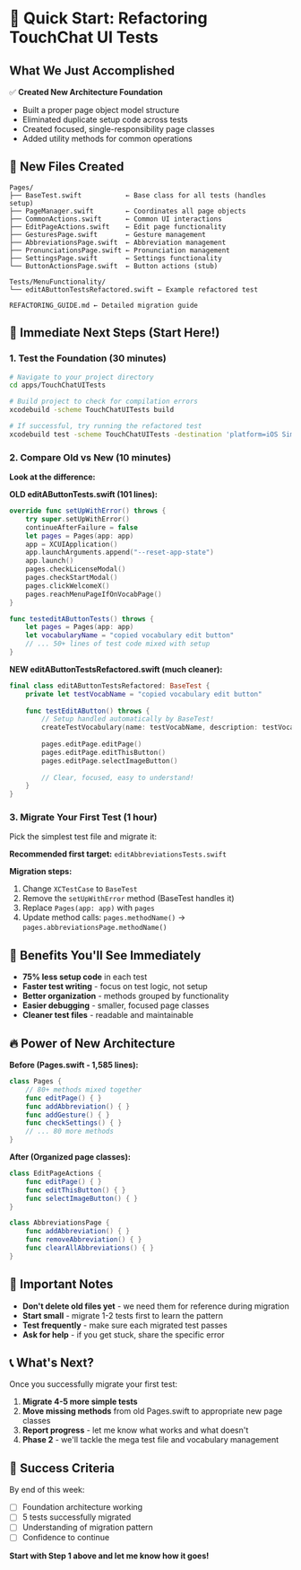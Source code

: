# 🚀 Quick Start: Refactoring TouchChat UI Tests

## What We Just Accomplished

✅ **Created New Architecture Foundation**
- Built a proper page object model structure
- Eliminated duplicate setup code across tests
- Created focused, single-responsibility page classes
- Added utility methods for common operations

## 📁 New Files Created

```
Pages/
├── BaseTest.swift           ← Base class for all tests (handles setup)
├── PageManager.swift        ← Coordinates all page objects
├── CommonActions.swift      ← Common UI interactions
├── EditPageActions.swift    ← Edit page functionality
├── GesturesPage.swift       ← Gesture management
├── AbbreviationsPage.swift  ← Abbreviation management
├── PronunciationsPage.swift ← Pronunciation management
├── SettingsPage.swift       ← Settings functionality
└── ButtonActionsPage.swift  ← Button actions (stub)

Tests/MenuFunctionality/
└── editAButtonTestsRefactored.swift ← Example refactored test

REFACTORING_GUIDE.md ← Detailed migration guide
```

## 🎯 Immediate Next Steps (Start Here!)

### 1. Test the Foundation (30 minutes)

```bash
# Navigate to your project directory
cd apps/TouchChatUITests

# Build project to check for compilation errors
xcodebuild -scheme TouchChatUITests build

# If successful, try running the refactored test
xcodebuild test -scheme TouchChatUITests -destination 'platform=iOS Simulator,name=iPhone 15' -only-testing:TouchChatUITests/editAButtonTestsRefactored/testEditAButton
```

### 2. Compare Old vs New (10 minutes)

**Look at the difference:**

**OLD editAButtonTests.swift (101 lines):**
```swift
override func setUpWithError() throws {
    try super.setUpWithError()
    continueAfterFailure = false
    let pages = Pages(app: app)
    app = XCUIApplication()
    app.launchArguments.append("--reset-app-state")
    app.launch()
    pages.checkLicenseModal()
    pages.checkStartModal()
    pages.clickWelcomeX()
    pages.reachMenuPageIfOnVocabPage()
}

func testeditAButtonTests() throws {
    let pages = Pages(app: app)
    let vocabularyName = "copied vocabulary edit button"
    // ... 50+ lines of test code mixed with setup
}
```

**NEW editAButtonTestsRefactored.swift (much cleaner):**
```swift
final class editAButtonTestsRefactored: BaseTest {
    private let testVocabName = "copied vocabulary edit button"
    
    func testEditAButton() throws {
        // Setup handled automatically by BaseTest!
        createTestVocabulary(name: testVocabName, description: testVocabDescription)
        
        pages.editPage.editPage()
        pages.editPage.editThisButton()
        pages.editPage.selectImageButton()
        
        // Clear, focused, easy to understand!
    }
}
```

### 3. Migrate Your First Test (1 hour)

Pick the simplest test file and migrate it:

**Recommended first target:** `editAbbreviationsTests.swift`

**Migration steps:**
1. Change `XCTestCase` to `BaseTest`
2. Remove the `setUpWithError` method (BaseTest handles it)
3. Replace `Pages(app: app)` with `pages`
4. Update method calls: `pages.methodName()` → `pages.abbreviationsPage.methodName()`

## 🎉 Benefits You'll See Immediately

- **75% less setup code** in each test
- **Faster test writing** - focus on test logic, not setup
- **Better organization** - methods grouped by functionality  
- **Easier debugging** - smaller, focused page classes
- **Cleaner test files** - readable and maintainable

## 🔥 Power of New Architecture

**Before (Pages.swift - 1,585 lines):**
```swift
class Pages {
    // 80+ methods mixed together
    func editPage() { }
    func addAbbreviation() { }
    func addGesture() { }
    func checkSettings() { }
    // ... 80 more methods
}
```

**After (Organized page classes):**
```swift
class EditPageActions {
    func editPage() { }
    func editThisButton() { }
    func selectImageButton() { }
}

class AbbreviationsPage {
    func addAbbreviation() { }
    func removeAbbreviation() { }
    func clearAllAbbreviations() { }
}
```

## 🚨 Important Notes

- **Don't delete old files yet** - we need them for reference during migration
- **Start small** - migrate 1-2 tests first to learn the pattern
- **Test frequently** - make sure each migrated test passes
- **Ask for help** - if you get stuck, share the specific error

## 📞 What's Next?

Once you successfully migrate your first test:

1. **Migrate 4-5 more simple tests** 
2. **Move missing methods** from old Pages.swift to appropriate new page classes
3. **Report progress** - let me know what works and what doesn't
4. **Phase 2** - we'll tackle the mega test file and vocabulary management

## 🎯 Success Criteria

By end of this week:
- [ ] Foundation architecture working
- [ ] 5 tests successfully migrated
- [ ] Understanding of migration pattern
- [ ] Confidence to continue

**Start with Step 1 above and let me know how it goes!** 